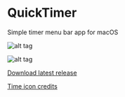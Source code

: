 # QuickTimer
Simple timer menu bar app for macOS

![alt tag](https://user-images.githubusercontent.com/2235307/27006629-e4f4c44c-4e06-11e7-8144-00509bb0b70e.png)

![alt tag](https://user-images.githubusercontent.com/2235307/27006636-11db9954-4e07-11e7-9dae-b8ce11f83552.png)

[Download latest release](https://github.com/inderdhir/DatWeatherDoe/releases/latest)


[Time icon credits](https://icons8.com/icon/18784/Time)
